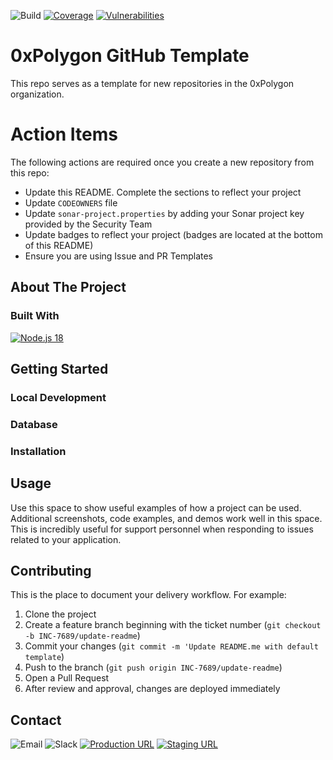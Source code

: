<!-- PROJECT SHIELDS -->
![Build][Build-badge]
[![Coverage][Coverage-badge]][Sonar-url]
[![Vulnerabilities][Vulnerability-badge]][Sonar-url]

# 0xPolygon GitHub Template
This repo serves as a template for new repositories in the 0xPolygon organization.

# Action Items
The following actions are required once you create a new repository from this repo:
- Update this README. Complete the sections to reflect your project
- Update `CODEOWNERS` file
- Update `sonar-project.properties` by adding your Sonar project key provided by the Security Team
- Update badges to reflect your project (badges are located at the bottom of this README)
- Ensure you are using Issue and PR Templates

## About The Project


### Built With

[![Node.js 18][Language-badge]][Language-url]


## Getting Started

### Local Development

### Database

### Installation

## Usage

Use this space to show useful examples of how a project can be used. Additional screenshots, code examples, and demos work well in this space. This is incredibly useful for support personnel when responding to issues related to your application.

## Contributing

This is the place to document your delivery workflow. For example:

1. Clone the project
2. Create a feature branch beginning with the ticket number (`git checkout -b INC-7689/update-readme`)
3. Commit your changes (`git commit -m 'Update README.me with default template`)
4. Push to the branch (`git push origin INC-7689/update-readme`)
5. Open a Pull Request
6. After review and approval, changes are deployed immediately

## Contact

![Email][Email-badge]
![Slack][Slack-badge]
[![Production URL][Production-badge]][Production-url]
[![Staging URL][Staging-badge]][Staging-url]


<!-- MARKDOWN LINKS AND IMAGES (update/replace as needed for your application) -->
[Build-badge]: https://github.com/0xPolygon/learn-api/actions/workflows/main.yml/badge.svg
[Coverage-badge]: https://sonarqube.polygon.technology/api/project_badges/measure?project=TODO
[Vulnerability-badge]: https://sonarqube.polygon.technology/api/project_badges/measure?project=TODO
[Sonar-url]: https://sonarqube.polygon.technology/dashboard?id=TODO
[Language-badge]: https://img.shields.io/badge/Nodejs-18.0-informational
[Language-url]: https://nodejs.org/en
[Email-badge]: https://img.shields.io/badge/Email-team_email_address-informational?logo=gmail
[Slack-badge]: https://img.shields.io/badge/Slack-team_ChannelName-informational?logo=slack
[Production-badge]: https://img.shields.io/badge/Production_URL-polygon.technology-informational
[Production-url]: https://link.to/prod
[Staging-badge]: https://img.shields.io/badge/Staging_URL-staging.polygon.technology-informational
[Staging-url]: https://link.to/staging
